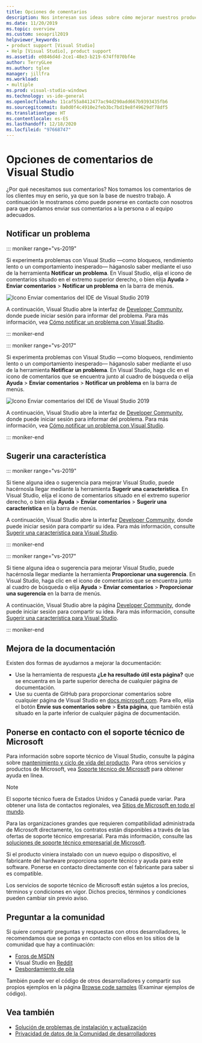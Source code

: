 ```yaml
---
title: Opciones de comentarios
description: Nos interesan sus ideas sobre cómo mejorar nuestros productos y nuestra documentación; a continuación le mostramos cómo puede enviarnos comentarios.
ms.date: 11/20/2019
ms.topic: overview
ms.custom: seoapril2019
helpviewer_keywords:
- product support [Visual Studio]
- Help [Visual Studio], product support
ms.assetid: e0846d4d-2ce1-48e3-b219-674ff070bf4e
author: TerryGLee
ms.author: tglee
manager: jillfra
ms.workload:
- multiple
ms.prod: visual-studio-windows
ms.technology: vs-ide-general
ms.openlocfilehash: 11caf55a8412477ac94d290add667b9393435fb6
ms.sourcegitcommit: 8a0d0f4c4910e2feb3bc7bd19e8f49629df78df5
ms.translationtype: HT
ms.contentlocale: es-ES
ms.lasthandoff: 12/18/2020
ms.locfileid: "97668747"
---
```

# <a name="visual-studio-feedback-options"></a>Opciones de comentarios de Visual Studio

¿Por qué necesitamos sus comentarios? Nos tomamos los comentarios de los clientes muy en serio, ya que son la base de nuestro trabajo. A continuación le mostramos cómo puede ponerse en contacto con nosotros para que podamos enviar sus comentarios a la persona o al equipo adecuados.

## <a name="report-a-problem"></a>Notificar un problema

::: moniker range="vs-2019"

Si experimenta problemas con Visual Studio &mdash;como bloqueos, rendimiento lento o un comportamiento inesperado&mdash; háganoslo saber mediante el uso de la herramienta **Notificar un problema**. En Visual Studio, elija el icono de comentarios situado en el extremo superior derecho, o bien elija **Ayuda** > **Enviar comentarios** > **Notificar un problema** en la barra de menús.

![Icono Enviar comentarios del IDE de Visual Studio 2019](./media/vs-2019/send-feedback-icon.png)

A continuación, Visual Studio abre la interfaz de [Developer Community](https://aka.ms/feedback/suggest?space=8), donde puede iniciar sesión para informar del problema. Para más información, vea [Cómo notificar un problema con Visual Studio](how-to-report-a-problem-with-visual-studio.md).

::: moniker-end

::: moniker range="vs-2017"

Si experimenta problemas con Visual Studio &mdash;como bloqueos, rendimiento lento o un comportamiento inesperado&mdash; háganoslo saber mediante el uso de la herramienta **Notificar un problema**. En Visual Studio, haga clic en el icono de comentarios que se encuentra junto al cuadro de búsqueda o elija **Ayuda** > **Enviar comentarios** > **Notificar un problema** en la barra de menús.

![Icono Enviar comentarios del IDE de Visual Studio 2019](./media/send-feedback-icon.png)

A continuación, Visual Studio abre la interfaz de [Developer Community](https://aka.ms/feedback/suggest?space=8), donde puede iniciar sesión para informar del problema. Para más información, vea [Cómo notificar un problema con Visual Studio](how-to-report-a-problem-with-visual-studio.md).

::: moniker-end

## <a name="suggest-a-feature"></a>Sugerir una característica

::: moniker range="vs-2019"

Si tiene alguna idea o sugerencia para mejorar Visual Studio, puede hacérnosla llegar mediante la herramienta **Sugerir una característica**. En Visual Studio, elija el icono de comentarios situado en el extremo superior derecho, o bien elija **Ayuda** > **Enviar comentarios** > **Sugerir una característica** en la barra de menús.

A continuación, Visual Studio abre la interfaz [Developer Community](https://aka.ms/feedback/suggest?space=8), donde puede iniciar sesión para compartir su idea. Para más información, consulte [Sugerir una característica para Visual Studio](suggest-a-feature.md).

::: moniker-end

::: moniker range="vs-2017"

Si tiene alguna idea o sugerencia para mejorar Visual Studio, puede hacérnosla llegar mediante la herramienta **Proporcionar una sugerencia**. En Visual Studio, haga clic en el icono de comentarios que se encuentra junto al cuadro de búsqueda o elija **Ayuda** > **Enviar comentarios** > **Proporcionar una sugerencia** en la barra de menús.

A continuación, Visual Studio abre la página [Developer Community](https://aka.ms/feedback/suggest?space=8), donde puede iniciar sesión para compartir su idea. Para más información, consulte [Sugerir una característica para Visual Studio](suggest-a-feature.md).

::: moniker-end

## <a name="improve-the-documentation"></a>Mejora de la documentación

Existen dos formas de ayudarnos a mejorar la documentación:

* Use la herramienta de respuesta **¿Le ha resultado útil esta página?** que se encuentra en la parte superior derecha de cualquier página de documentación.
* Use su cuenta de GitHub para proporcionar comentarios sobre cualquier página de Visual Studio en [docs.microsoft.com](../index.yml). Para ello, elija el botón **Envíe sus comentarios sobre** > **Esta página**, que también está situado en la parte inferior de cualquier página de documentación.

## <a name="contact-microsoft-support"></a>Ponerse en contacto con el soporte técnico de Microsoft

Para información sobre soporte técnico de Visual Studio, consulte la página sobre [mantenimiento y ciclo de vida del producto](/visualstudio/releases/2019/servicing/). Para otros servicios y productos de Microsoft, vea [Soporte técnico de Microsoft](https://support.microsoft.com/) para obtener ayuda en línea.

> [!NOTE]
> El soporte técnico fuera de Estados Unidos y Canadá puede variar. Para obtener una lista de contactos regionales, vea [Sitios de Microsoft en todo el mundo](https://www.microsoft.com/worldwide/).

Para las organizaciones grandes que requieren compatibilidad administrada de Microsoft directamente, los contratos están disponibles a través de las ofertas de soporte técnico empresarial. Para más información, consulte las [soluciones de soporte técnico empresarial de Microsoft](https://www.microsoft.com/industry/services/support).

Si el producto viniera instalado con un nuevo equipo o dispositivo, el fabricante del hardware proporciona soporte técnico y ayuda para este software. Ponerse en contacto directamente con el fabricante para saber si es compatible.

Los servicios de soporte técnico de Microsoft están sujetos a los precios, términos y condiciones en vigor. Dichos precios, términos y condiciones pueden cambiar sin previo aviso.

## <a name="ask-the-community"></a>Preguntar a la comunidad

Si quiere compartir preguntas y respuestas con otros desarrolladores, le recomendamos que se ponga en contacto con ellos en los sitios de la comunidad que hay a continuación:

* [Foros de MSDN](https://social.msdn.microsoft.com/Forums/home)
* Visual Studio en [Reddit](https://www.reddit.com/r/VisualStudio/)
* [Desbordamiento de pila](https://stackoverflow.com/search?q=visual+studio+-code)

También puede ver el código de otros desarrolladores y compartir sus propios ejemplos en la página [Browse code samples](/samples/browse/) (Examinar ejemplos de código).

## <a name="see-also"></a>Vea también

* [Solución de problemas de instalación y actualización](../install/troubleshooting-installation-issues.md)
* [Privacidad de datos de la Comunidad de desarrolladores](developer-community-privacy.md)
